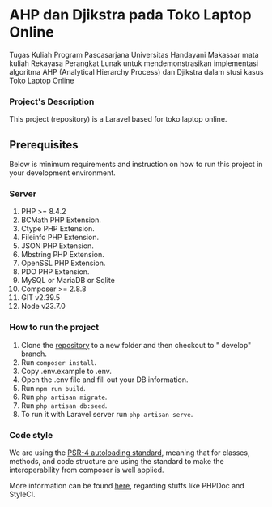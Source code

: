 # AHP dan Djikstra pada Toko Laptop Online
Tugas Kuliah Program Pascasarjana Universitas Handayani Makassar mata kuliah Rekayasa Perangkat Lunak untuk mendemonstrasikan implementasi algoritma AHP (Analytical Hierarchy Process) dan Djikstra dalam stusi kasus Toko Laptop Online

### Project's Description

This project (repository) is a Laravel based for toko laptop online.

## Prerequisites

Below is minimum requirements and instruction on how to run this project in your development environment.

### Server

1. PHP >= 8.4.2
2. BCMath PHP Extension.
3. Ctype PHP Extension.
4. Fileinfo PHP Extension.
5. JSON PHP Extension.
6. Mbstring PHP Extension.
7. OpenSSL PHP Extension.
8. PDO PHP Extension.
9. MySQL or MariaDB or Sqlite
10. Composer >= 2.8.8
11. GIT v2.39.5
12. Node v23.7.0

### How to run the project

1. Clone the [repository](https://github.com/kqha/tugas_rpl.git) to a new folder and then checkout to "
   develop" branch.
2. Run `composer install`.
3. Copy .env.example to .env.
4. Open the .env file and fill out your DB information.
5. Run `npm run build`.
6. Run `php artisan migrate`.
7. Run `php artisan db:seed`.
8. To run it with Laravel server run `php artisan serve`.
### Code style

We are using
the [PSR-4 autoloading standard](https://github.com/php-fig/fig-standards/blob/master/accepted/PSR-4-autoloader.md),
meaning that for classes, methods, and code structure are using the standard to make the interoperability from composer
is well applied.

More information can be found [here](https://laravel.com/docs/9.x/contributions#coding-style), regarding stuffs like
PHPDoc and StyleCI.
